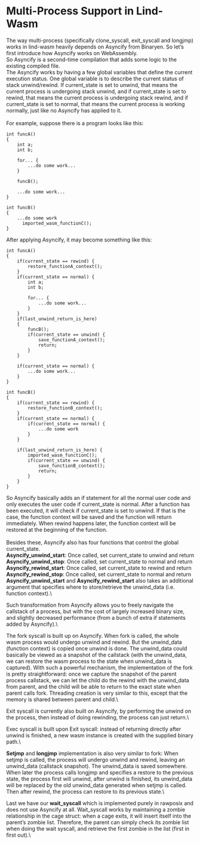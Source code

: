 # Multi-Process Support in Lind-Wasm

The way multi-process (specifically clone_syscall, exit_syscall and longjmp) works in lind-wasm heavily depends on Asyncify from Binaryen. So let’s first introduce how Asyncify works on WebAssembly.\
So Asyncify is a second-time compilation that adds some logic to the existing compiled file.\
The Asyncify works by having a few global variables that define the current execution status. One global variable is to describe the current status of stack unwind/rewind. If current_state is set to unwind, that means the current process is undergoing stack unwind, and if current_state is set to rewind, that means the current process is undergoing stack rewind, and if current_state is set to normal, that means the current process is working normally, just like no Asyncify has applied to it.\
\
For example, suppose there is a program looks like this:

```
int funcA()
{
	int a;
	int b;

	for... {
		...do some work...
	}

	funcB();

	...do some work...
}

int funcB()
{
	...do some work
      imported_wasm_functionC();
}

```

After applying Asyncify, it may become something like this:

```
int funcA()
{
	if(current_state == rewind) {
		restore_functionA_context();
	}
	if(current_state == normal) {
		int a;
		int b;

		for... {
			...do some work...
		}
	}
	if(last_unwind_return_is_here)
	{
		funcB();
		if(current_state == unwind) {
			save_functionA_context();
			return;
		}
	}

	if(current_state == normal) {
		...do some work...
	}
}

int funcB()
{
	if(current_state == rewind) {
		restore_functionB_context();
	}
	if(current_state == normal) {
		if(current_state == normal) {
			...do some work
		}
	}

	if(last_unwind_return_is_here) {
		imported_wasm_functionC();
		if(current_state == unwind) {
			save_functionB_context();
			return;
		}
	}
}

```

So Asyncify basically adds an if statement for all the normal user code and only executes the user code if current_state is normal. After a function has been executed, it will check if current_state is set to unwind. If that is the case, the function context will be saved and the function will return immediately. When rewind happens later, the function context will be restored at the beginning of the function.\
\
Besides these, Asyncify also has four functions that control the global current_state.\
**Asyncify_unwind_start**: Once called, set current_state to unwind and return\
**Asyncify_unwind_stop**: Once called, set current_state to normal and return\
**Asyncify_rewind_start**: Once called, set current_state to rewind and return\
**Asyncify_rewind_stop**: Once called, set current_state to normal and return\
**Asyncify_unwind_start** and **Asyncify_rewind_start** also takes an additional argument that specifies where to store/retrieve the unwind_data (i.e. function context).\\

Such transformation from Asyncify allows you to freely navigate the callstack of a process, but with the cost of largely increased binary size, and slightly decreased performance (from a bunch of extra if statements added by Asyncify).\\

The fork syscall is built up on Asyncify. When fork is called, the whole wasm process would undergo unwind and rewind. But the unwind_data (function context) is copied once unwind is done. The unwind_data could basically be viewed as a snapshot of the callstack (with the unwind_data, we can restore the wasm process to the state when unwind_data is captured). With such a powerful mechanism, the implementation of the fork is pretty straightforward: once we capture the snapshot of the parent process callstack, we can let the child do the rewind with the unwind_data from parent, and the child will be able to return to the exact state when parent calls fork. Threading creation is very similar to this, except that the memory is shared between parent and child.\\

Exit syscall is currently also built on Asyncify, by performing the unwind on the process, then instead of doing rewinding, the process can just return.\\

Exec syscall is built upon Exit syscall: instead of returning directly after unwind is finished, a new wasm instance is created with the supplied binary path.\\

**Setjmp** and **longjmp** implementation is also very similar to fork: When setjmp is called, the process will undergo unwind and rewind, leaving an unwind_data (callstack snapshot). The unwind_data is saved somewhere. When later the process calls longjmp and specifies a restore to the previous state, the process first will unwind, after unwind is finished, its unwind_data will be replaced by the old unwind_data generated when setjmp is called. Then after rewind, the process can restore to its previous state.\\

Last we have our **wait_syscall** which is implemented purely in rawposix and does not use Asyncify at all. Wait_syscall works by maintaining a zombie relationship in the cage struct: when a cage exits, it will insert itself into the parent’s zombie list. Therefore, the parent can simply check its zombie list when doing the wait syscall, and retrieve the first zombie in the list (first in first out).\\
